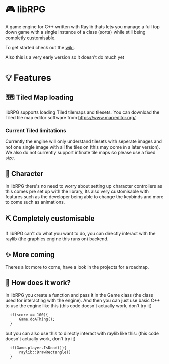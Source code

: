 # 🎮 libRPG
A game engine for C++ written with Raylib thats lets you manage a full top down game with a single instance of a class (sorta) while still being completly customisable.  

To get started check out the [wiki](https://github.com/IAMGeeCee/libRPG/wiki). 

Also this is a very early version so it doesn't do much yet

# 💡 Features
## 🗺️ Tiled Map loading
libRPG supports loading Tiled tilemaps and tilesets. You can download the Tiled tile map editor software from https://www.mapeditor.org/
### Current Tiled limitations
Currently the engine will only understand tilesets with seperate images and not one single image with all the tiles on (this may come in a later version). We also do not currently support infinate tile maps so please use a fixed size.
## 🧑 Character
In libRPG there's no need to worry about setting up character controllers as this comes pre set up with the library, Its also very customisable with features such as the developer being able to change the keybinds and more to come such as animations.
## ⛏️ Completely customisable
If libRPG can't do what you want to do, you can directly interact with the raylib (the graphics engine this runs on) backend.
## ✨ More coming
Theres a lot more to come, have a look in the projects for a roadmap.
## 🤔 How does it work?
In libRPG you create a function and pass it in the Game class (the class used for interacting with the engine). And then you can just use basic C++ to use the engine like this (this code doesn't actually work, don't try it)
```
  if(score == 100){
      Game.doAThing();
  }
```
but you can also use this to directly interact with raylib like this: (this code doesn't actually work, don't try it)
```
  if(Game.player.IsDead()){
      raylib::DrawRectangle()
  }
```
